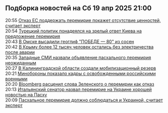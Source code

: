 <h2>Подборка новостей на Сб 19 апр 2025 21:00</h2><!--2025-04-19 20:55:38-->
<div class="rssn">
  <div><span class="smaller gray hspace">20:55</span> <a class="nodecor" href="https://ria.ru/20250419/peremirie-2012316220.html">Отказ ЕС поддержать перемирие покажет отсутствие ценностей, считает эксперт</a></div>
</div>
<div class="rssn">
  <div><span class="smaller gray hspace">20:54</span> <a class="nodecor" href="https://ria.ru/20250419/peremirie-2012316083.html">Турецкий политик понадеялся на зрелый ответ Киева на предложение перемирия</a></div>
</div>
<div class="rssn">
  <div><span class="smaller gray hspace">20:43</span> <a class="nodecor" href="https://ria.ru/20250419/omsk-2012313601.html">В Омске высадили геоглиф "ПОБЕДЕ — 80" из сосен</a></div>
</div>
<div class="rssn">
  <div><span class="smaller gray hspace">20:42</span> <a class="nodecor" href="https://ria.ru/20250419/krym-2012313241.html">В Крыму более 12 тысяч человек остались без электричества после аварии</a></div>
</div>
<div class="rssn">
  <div><span class="smaller gray hspace">20:35</span> <a class="nodecor" href="https://ria.ru/20250419/smi-2012312443.html">Западные СМИ назвали объявление пасхального перемирия неожиданным </a></div>
</div>
<div class="rssn">
  <div><span class="smaller gray hspace">20:27</span> <a class="nodecor" href="https://ria.ru/20250419/rezerv-2012312257.html">В Калининградской области создали мобилизационный резерв</a></div>
</div>
<div class="rssn">
  <div><span class="smaller gray hspace">20:21</span> <a class="nodecor" href="https://ria.ru/20250419/minoborony-2012311702.html">Минобороны показало кадры с освобожденными российскими военными</a></div>
</div>
<div class="rssn">
  <div><span class="smaller gray hspace">20:20</span> <a class="nodecor" href="https://ria.ru/20250419/zelenskiy-2012311533.html">Bloomberg расценил слова Зеленского о перемирии как отказ</a></div>
</div>
<div class="rssn">
  <div><span class="smaller gray hspace">20:13</span> <a class="nodecor" href="https://ria.ru/20250419/peremirie-2012311274.html">Итальянский сенатор назвал перемирие на Украине хорошей новостью на Пасху</a></div>
</div>
<div class="rssn">
  <div><span class="smaller gray hspace">20:09</span> <a class="nodecor" href="https://ria.ru/20250419/ukraina-2012311100.html">Пасхальное перемирие должно соблюдаться и Украиной, считает эксперт</a></div>
</div>